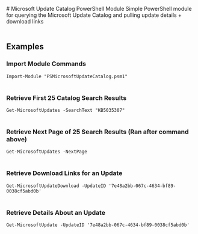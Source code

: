 ﻿﻿# Microsoft Update Catalog PowerShell Module
Simple PowerShell module for querying the Microsoft Update Catalog and pulling update details + download links
<br/>
<br/>
## Examples
### Import Module Commands
```Import-Module "PSMicrosoftUpdateCatalog.psm1"```
<br/>
<br/>
### Retrieve First 25 Catalog Search Results
```Get-MicrosoftUpdates -SearchText "KB5035307"```
<br/>
<br/>
### Retrieve Next Page of 25 Search Results (Ran after command above)
```Get-MicrosoftUpdates -NextPage```
<br/>
<br/>
### Retrieve Download Links for an Update
```Get-MicrosoftUpdateDownload -UpdateID '7e48a2bb-067c-4634-bf89-0038cf5abd0b'```
<br/>
<br/>
### Retrieve Details About an Update
```Get-MicrosoftUpdate -UpdateID '7e48a2bb-067c-4634-bf89-0038cf5abd0b'```